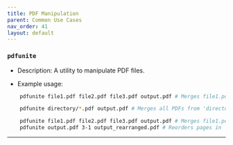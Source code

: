 ```yaml
---
title: PDF Manipulation
parent: Common Use Cases
nav_order: 41
layout: default
---
```


### `pdfunite`

- Description: A utility to manipulate PDF files.

- Example usage:

```bash
    pdfunite file1.pdf file2.pdf file3.pdf output.pdf # Merges file1.pdf, file2.pdf, and file3.pdf into output.pdf
```

```bash
    pdfunite directory/*.pdf output.pdf # Merges all PDFs from 'directory' into a single output.pdf
```

```bash
    pdfunite file1.pdf file2.pdf file3.pdf output.pdf # Merges file1.pdf, file2.pdf, and file3.pdf into output.pdf
    pdfunite output.pdf 3-1 output_rearranged.pdf # Reorders pages in 'output.pdf' (e.g., from 3-1) and saves as 'output_rearranged.pdf'
```

<!--
```bash
pdftk
```

```bash
convert
sudo apt-get install imagemagick
or
sudo apt-get install poppler-utils

convert input.jpg output.pdf
convert -density 300 input.pdf output.png
convert -density 300 input.pdf -quality 100 output.jpg

pdftk original.pdf cat 1 output first_page.pdf
pdftk original.pdf cat 2-end output rest_of_document.pdf
pdftk first_page.pdf rest_of_document.pdf cat output modified.pdf
for file in *.mp4; do ffmpeg -i "$file" -vn -acodec libmp3lame -q:a 4 "${file%.mp4}.mp3"; done

```

```bash

```

```bash

```

```bash

```

```bash

```

```bash

```

```bash

```

```bash

```

```bash

```

---

### `wget`

- Description: A command-line utility for downloading files from the internet.

- Example usage:

  ```bash
  wget https://example.com/file.zip # Downloading a file from a URL
  wget -O output_filename.zip https://example.com/file.zip # Downloading a file and specifying an output filename
  ```

---

### `ssh`

- Description: Secure Shell protocol used for securely connecting to a remote system over a network.

- Example usage:

  ```bash
  ssh username@remote_host # Connecting to a remote server
  ssh -p 2222 username@remote_host # Connecting to a remote server on a specific port
  ```

---

### `scp`

- Description: Securely copy files between a local and a remote system using Secure Copy Protocol (SCP).

- Example usage:

  ```bash
  scp username@remote_host:/remote/file.txt /local/directory/ # Copying from remote to local
  scp /local/file.txt username@remote_host:/remote/directory/ # Copying from local to remote
  ```

---

### ``

- Description:

- Example usage:

  ```bash

  ```

---

### ``

- Description:

- Example usage:

  ```bash

  ```

---

### ``

- Description:

- Example usage:

  ```bash

  ```

---

### ``

- Description:

- Example usage:

  ```bash

  ```

---

### ``

- Description:

- Example usage:

  ```bash

  ```

---

### ``

- Description:

- Example usage:

  ```bash

  ``` -->

---
